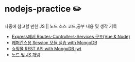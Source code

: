 # nodejs-practice ✏️
나중에 참고할 만한 JS || 노드 소스 코드,공부 내용 및 생각 기록

- [Express에서 Routes-Controllers-Services 구조(Vue & Node)](https://github.com/BenKwon/nodejs-practice/tree/master/RSC%EC%98%88%EC%8B%9C)
- [레퍼런스용 Session 모듈 실습 with MongoDB](https://github.com/BenKwon/nodejs-practice/tree/master/session-sample)
- [쇼핑몰 REST API with MongoDB,jwt](https://github.com/BenKwon/nodejs-practice/tree/master/e-commerce)
- [노드 및 JS 개념](https://github.com/BenKwon/nodejs-practice/tree/master/%EA%B0%9C%EB%85%90)

